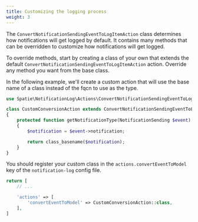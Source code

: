 ```yaml
---
title: Customizing the logging process
weight: 3
---
```


The `ConvertNotificationSendingEventToLogItemAction` class determines how notifications will get logged by default. It contains many methods that can be overridden to customize how notifications will get logged.

To override methods, start by creating a class of your own that extends the default `ConvertNotificationSendingEventToLogItemAction` action. Override any method you want from the base class.

In the following example, we'll create a custom action that will use the base name of a class instead of the fqcn to use as the type.

```php
use Spatie\NotificationLog\Actions\ConvertNotificationSendingEventToLogItemAction;

class CustomConversionAction extends ConvertNotificationSendingEventToLogItemAction
{
    protected function getNotificationType(NotificationSending $event): string
    {
        $notification = $event->notification;

        return class_basename($notification);
    }
}
```

You should register your custom class in the `actions.convertEventToModel` key of the `notification-log` config file.

```php 
return [
    // ...

    'actions' => [
        'convertEventToModel' => CustomConversionAction::class,
    ],
]
```
